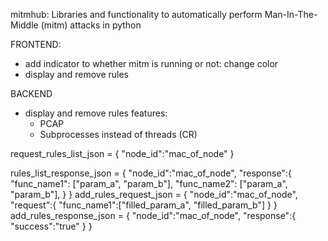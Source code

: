mitmhub: Libraries and functionality to automatically perform Man-In-The-Middle (mitm) attacks in python


FRONTEND:
* add indicator to whether mitm is running or not: change color
* display and remove rules

BACKEND
* display and remove rules
features:
  * PCAP
  * Subprocesses instead of threads (CR)
  
request_rules_list_json = {
  "node_id":"mac_of_node"
} 

rules_list_response_json = {
   "node_id":"mac_of_node",
   "response":{
      "func_name1": ["param_a", "param_b"],
      "func_name2": ["param_a", "param_b"],
    }
}
add_rules_request_json = {
   "node_id":"mac_of_node",
   "request":{
      "func_name1":["filled_param_a", "filled_param_b"]
   }
}
add_rules_response_json = {
   "node_id":"mac_of_node",
   "response":{
       "success":"true"
    }
}
